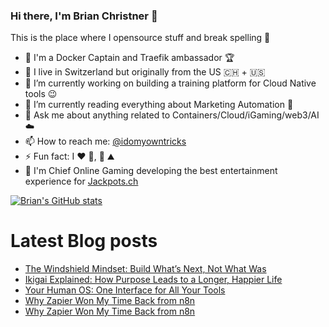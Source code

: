 ### Hi there, I'm Brian Christner 👋
This is the place where I opensource stuff and break spelling :rofl:

- 🐳 I'm a Docker Captain and Traefik ambassador :trophy:
- 📍 I live in Switzerland but originally from the US :switzerland: + :us:
- 🔭 I’m currently working on building a training platform for Cloud Native tools :wink:
- 🌱 I’m currently reading everything about Marketing Automation :book:
- 💬 Ask me about anything related to Containers/Cloud/iGaming/web3/AI :cloud:
- 📫 How to reach me: [@idomyowntricks](https://twitter.com/idomyowntricks)
- ⚡ Fun fact: I :heart: :bicyclist:, :ski: :mountain:
- 🎰 I'm Chief Online Gaming developing the best entertainment experience for [Jackpots.ch](https://www.jackpots.ch)

[![Brian's GitHub stats](https://github-readme-stats.vercel.app/api?username=vegasbrianc&show_icons=true&theme=dark)](https://github.com/anuraghazra/github-readme-stats)


# Latest Blog posts
<!-- BLOG-POST-LIST:START -->
- [The Windshield Mindset: Build What’s Next, Not What Was](https://brianchristner.io/the-windshield-mindset-build-whats-next-not-what-was/)
- [Ikigai Explained: How Purpose Leads to a Longer, Happier Life](https://brianchristner.io/ikigai-explained-how-purpose-leads-to-a-longer-happier-life/)
- [Your Human OS: One Interface for All Your Tools](https://brianchristner.io/your-human-os-one-interface-for-all-your-tools/)
- [Why Zapier Won My Time Back from n8n](https://dev.to/vegasbrianc/why-zapier-won-my-time-back-from-n8n-1ddf)
- [Why Zapier Won My Time Back from n8n](https://brianchristner.io/why-zapier-won-my-time-back-from-n8n/)
<!-- BLOG-POST-LIST:END -->
